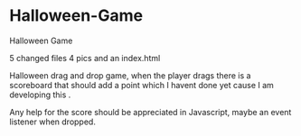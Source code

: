 # Halloween-Game
Halloween Game

5 changed files 4 pics and an index.html

Halloween drag and drop game, when the player drags there is a scoreboard that should add a point 
which I havent done yet cause I am developing this .

Any help for the score should be appreciated in Javascript, maybe an event listener when dropped.
